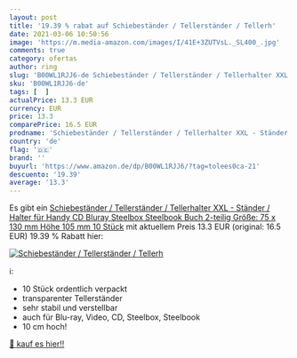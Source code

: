 ```yaml
---
layout: post
title: '19.39 % rabat auf Schiebeständer / Tellerständer / Tellerh'
date: 2021-03-06 10:50:56
image: 'https://m.media-amazon.com/images/I/41E+3ZUTVsL._SL400_.jpg'
comments: true
category: ofertas
author: ring
slug: 'B00WL1RJJ6-de Schiebeständer / Tellerständer / Tellerhalter XXL -...'
sku: 'B00WL1RJJ6-de'
tags: [  ]
actualPrice: 13.3 EUR
currency: EUR
price: 13.3
comparePrice: 16.5 EUR
prodname: 'Schiebeständer / Tellerständer / Tellerhalter XXL - Ständer / Halter für Handy  CD  Bluray  Steelbox  Steelbook  Buch  2-teilig  Größe: 75 x 130 mm  Höhe 105 mm  10 Stück'
country: 'de'
flag: '🇩🇪'
brand: ''
buyurl: 'https://www.amazon.de/dp/B00WL1RJJ6/?tag=tolees0ca-21'
descuento: '19.39'
average: '13.3'
---
```


Es gibt ein [Schiebeständer / Tellerständer / Tellerhalter XXL - Ständer / Halter für Handy  CD  Bluray  Steelbox  Steelbook  Buch  2-teilig  Größe: 75 x 130 mm  Höhe 105 mm  10 Stück](https://www.amazon.de/dp/B00WL1RJJ6/?tag=tolees0ca-21) mit aktuellem Preis 13.3 EUR (original: 16.5 EUR) 19.39 % Rabatt hier:

[![Schiebeständer / Tellerständer / Tellerh](https://m.media-amazon.com/images/I/41E+3ZUTVsL._SL400_.jpg)](https://www.amazon.de/dp/B00WL1RJJ6/?tag=tolees0ca-21)

ℹ️:

- 10 Stück ordentlich verpackt
- transparenter Tellerständer
- sehr stabil und verstellbar
- auch für Blu-ray, Video, CD, Steelbox, Steelbook
- 10 cm hoch!

[🛒 kauf es hier!!](https://www.amazon.de/dp/B00WL1RJJ6/?tag=tolees0ca-21)
